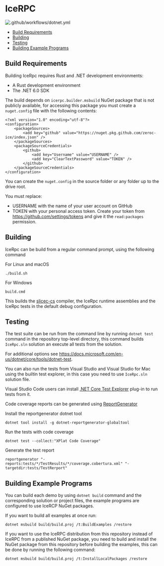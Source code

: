 # IceRPC

![.github/workflows/dotnet.yml](https://github.com/zeroc-ice/icerpc-csharp/workflows/.NET/badge.svg?branch=main)

- [Build Requirements](#build-requirements)
- [Building](#building)
- [Testing](#testing)
- [Building Example Programs](#building-example-programs)

## Build Requirements

Building IceRpc requires Rust and .NET development environments:

 - A Rust development environment
 - The .NET 6.0 SDK

The build depends on `icerpc.builder.msbuild` NuGet package that is not publicly available, for accessing this package you must create a
`nuget.config` file with the following contents:

```
<?xml version="1.0" encoding="utf-8"?>
<configuration>
    <packageSources>
        <add key="github" value="https://nuget.pkg.github.com/zeroc-ice/index.json" />
    </packageSources>
    <packageSourceCredentials>
        <github>
            <add key="Username" value="USERNAME" />
            <add key="ClearTextPassword" value="TOKEN" />
        </github>
    </packageSourceCredentials>
</configuration>
```

You can create the `nuget.config` in the source folder or any folder up to the drive root.

You must replace:

* USERNAME with the name of your user account on GitHub
* TOKEN with your personal access token. Create your token from https://github.com/settings/tokens and give it the
  `read:packages` permission.

## Building

IceRpc can be build from a regular command prompt, using the following command

For Linux and macOS

```
./build.sh
```

For Windows

```
build.cmd
```

This builds the [slicec-cs](./tools/slicec-cs) compiler, the IceRpc runtime assemblies and the IceRpc tests in the
default debug configuration.

## Testing

The test suite can be run from the command line by running `dotnet test` command in the repository top-level
directory, this command builds `IceRpc.sln` solution an execute all tests from the solution.

For additional options see <https://docs.microsoft.com/en-us/dotnet/core/tools/dotnet-test>.

You can also run the tests from Visual Studio and Visual Studio for Mac using the builtin test explorer, in this
case you need to use `IceRpc.sln` solution file.

Visual Studio Code users can install [.NET Core Test Explorer](https://marketplace.visualstudio.com/items?itemName=formulahendry.dotnet-test-explorer)
plug-in to run tests from it.

Code coverage reports can be generated using [ReportGenerator](https://github.com/danielpalme/ReportGenerator)

Install the reportgenerator dotnet tool

```
dotnet tool install -g dotnet-reportgenerator-globaltool
```

Run the tests with code coverage

```
dotnet test --collect:"XPlat Code Coverage"
```

Generate the test report

```
reportgenerator "-reports:tests/*/TestResults/*/coverage.cobertura.xml" "-targetdir:tests/TestRerport"
```

## Building Example Programs

You can build each demo by using `dotnet build` command and the corresponding solution or project files, the example
programs are configured to use IceRCP NuGet packages.

If you want to build all examples at once run:

```
dotnet msbuild build/build.proj /t:BuildExamples /restore
```

If you want to use the IceRPC distribution from this repository instead of IceRPC from a published NuGet package, you need
to build and install the NuGet package from this repository before building the examples, this can be done by running the
following command:

```
dotnet msbuild build/build.proj /t:InstallLocalPackages /restore
```
